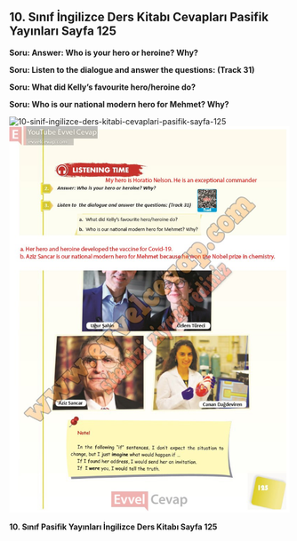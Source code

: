 ## 10. Sınıf İngilizce Ders Kitabı Cevapları Pasifik Yayınları Sayfa 125

**Soru: Answer: Who is your hero or heroine? Why?**

**Soru: Listen to the dialogue and answer the questions: (Track 31)**

**Soru: What did Kelly’s favourite hero/heroine do?**

**Soru: Who is our national modern hero for Mehmet? Why?**

![10-sinif-ingilizce-ders-kitabi-cevaplari-pasifik-sayfa-125]()![10-sinif-ingilizce-ders-kitabi-cevaplari-pasifik-sayfa-125](./image1.webp)

**10. Sınıf Pasifik Yayınları İngilizce Ders Kitabı Sayfa 125**